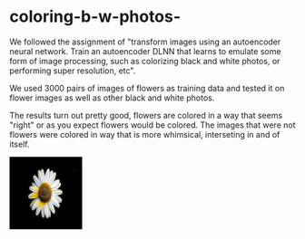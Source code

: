 # coloring-b-w-photos-
We followed the assignment of "transform images using an autoencoder neural network. Train an autoencoder DLNN that learns to emulate some form of image processing, such as colorizing black and white photos, or performing super resolution, etc".

We used 3000 pairs of images of flowers as training data and tested it on flower images as well as other black and white photos. 

The results turn out pretty good, flowers are colored in a way that seems "right" or as you expect flowers would be colored. The images that were not flowers were colored in way that is more whimsical, interseting in and of itself. 

![](Results/1_color.jpg)
